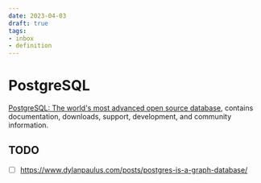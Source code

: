 ```yaml
---
date: 2023-04-03
draft: true
tags:
- inbox
- definition
---
```


# PostgreSQL

[PostgreSQL: The world's most advanced open source database](https://www.postgresql.org/),
contains documentation, downloads, support, development, and community
information.

## TODO
- [ ] https://www.dylanpaulus.com/posts/postgres-is-a-graph-database/